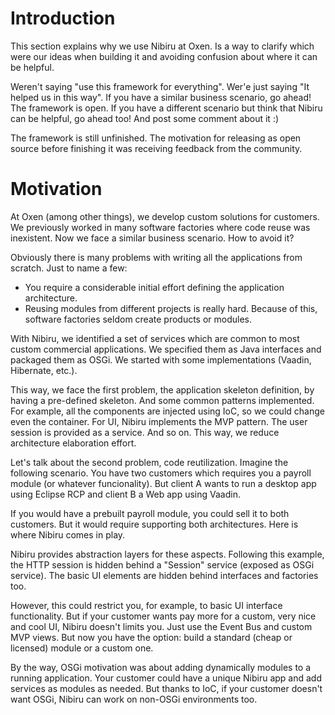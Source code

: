 # Introduction #

This section explains why we use Nibiru at Oxen. Is a way to clarify which were our ideas when building it and avoiding confusion about where it can be helpful.

Weren't saying "use this framework for everything". Wer'e just saying "It helped us in this way". If you have a similar business scenario, go ahead! The framework is open. If you have a different scenario but think that Nibiru can be helpful, go ahead too! And post some comment about it :)

The framework is still unfinished. The motivation for releasing as open source before finishing it was receiving feedback from the community.

# Motivation #

At Oxen (among other things), we develop custom solutions for customers. We previously worked in many software factories where code reuse was inexistent. Now we face a similar business scenario. How to avoid it?

Obviously there is many problems with writing all the applications from scratch. Just to name a few:

  * You require a considerable initial effort defining the application architecture.
  * Reusing modules from different projects is really hard. Because of this, software factories seldom create products or modules.

With Nibiru, we identified a set of services which are common to most custom commercial applications. We specified them as Java interfaces and packaged them as OSGi. We started with some implementations (Vaadin, Hibernate, etc.).

This way, we face the first problem, the application skeleton definition, by having a pre-defined skeleton. And some common patterns implemented. For example, all the components are injected using IoC, so we could change even the container. For UI, Nibiru implements the MVP pattern. The user session is provided as a service. And so on. This way, we reduce architecture elaboration effort.

Let's talk about the second problem, code reutilization. Imagine the following scenario. You have two customers which requires you a payroll module (or whatever funcionality). But client A wants to run a desktop app using Eclipse RCP and client B a Web app using Vaadin.

If you would have a prebuilt payroll module, you could sell it to both customers. But it would require supporting both architectures. Here is where Nibiru comes in play.

Nibiru provides abstraction layers for these aspects. Following this example, the HTTP session is hidden behind a "Session" service (exposed as OSGi service). The basic UI elements are hidden behind interfaces and factories too.

However, this could restrict you, for example, to basic UI interface functionality. But if your customer wants pay more for a custom, very nice and cool UI, Nibiru doesn't limits you. Just use the Event Bus and custom MVP views. But now you have the option: build a standard (cheap or licensed) module or a custom one.

By the way, OSGi motivation was about adding dynamically modules to a running application. Your customer could have a unique Nibiru app and add services as modules as needed. But thanks to IoC, if your customer doesn't want OSGi, Nibiru can work on non-OSGi environments too.